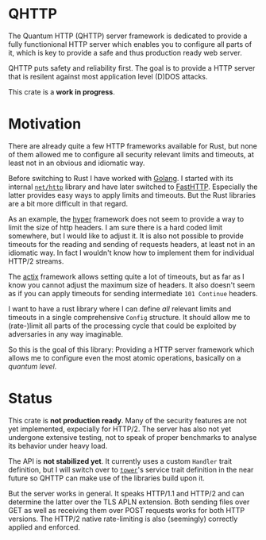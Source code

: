# QHTTP

The Quantum HTTP (QHTTP) server framework is dedicated to provide a fully functionional HTTP server which enables you to configure all parts of it,
which is key to provide a safe and thus production ready web server.

QHTTP puts safety and reliability first. The goal is to provide a HTTP server that
is resilent against most application level (D)DOS attacks.

This crate is a __work in progress__.

# Motivation

There are already quite a few HTTP frameworks available for Rust, but none of them
allowed me to configure all security relevant limits and timeouts, at least not in
an obvious and idiomatic way.

Before switching to Rust I have worked with [Golang](https://go.dev/). I started with its internal [`net/http`](https://golang.google.cn/pkg/net/http/) library
and have later switched to [FastHTTP](https://github.com/valyala/fasthttp). Especially the latter provides easy ways to apply limits and timeouts. But the Rust libraries are a bit more difficult in that regard.

As an example, the [hyper](https://hyper.rs) framework does not seem to provide a way to limit the size of http headers. I am sure there is a hard coded limit somewhere, but I would like to adjust it. It is also not possible to provide timeouts for the reading and sending of requests headers, at least not in an idiomatic way. In fact I wouldn't know how to implement them for individual HTTP/2 streams.

The [actix](http://actix.rs) framework allows setting quite a lot of timeouts, but as far as I know you cannot adjust the maximum size of headers. It also doesn't seem as if you can apply timeouts for sending intermediate `101 Continue` headers.

I want to have a rust library where I can define _all_ relevant limits and timeouts in a single comprehensive `Config` structure. It should allow me to (rate-)limit all parts of the processing cycle that could be exploited by adversaries in any way imaginable.

So this is the goal of this library: Providing a HTTP server framework which allows me to configure even the most atomic operations, basically on a _quantum level_.

# Status

This crate is __not production ready__. Many of the security features are not yet implemented, expecially for HTTP/2. The server has also not yet undergone extensive testing, not to speak of proper benchmarks to analyse its behavior under heavy load.

The API is __not stabilized yet__. It currently uses a custom `Handler` trait definition, but I will switch over to [`tower`](https://docs.rs/tower)'s service trait definition in the near future so QHTTP can make use of the libraries build upon it.

But the server works in general. It speaks HTTP/1.1 and HTTP/2 and can determine the latter over the TLS APLN extension. Both sending files over GET as well as receiving them over POST requests works for both HTTP versions. The HTTP/2 native rate-limiting is also (seemingly) correctly applied and enforced.
